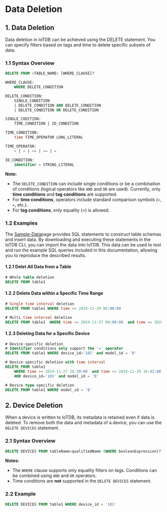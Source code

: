 <!--

    Licensed to the Apache Software Foundation (ASF) under one
    or more contributor license agreements.  See the NOTICE file
    distributed with this work for additional information
    regarding copyright ownership.  The ASF licenses this file
    to you under the Apache License, Version 2.0 (the
    "License"); you may not use this file except in compliance
    with the License.  You may obtain a copy of the License at
    
        http://www.apache.org/licenses/LICENSE-2.0
    
    Unless required by applicable law or agreed to in writing,
    software distributed under the License is distributed on an
    "AS IS" BASIS, WITHOUT WARRANTIES OR CONDITIONS OF ANY
    KIND, either express or implied.  See the License for the
    specific language governing permissions and limitations
    under the License.

-->

# Data Deletion

## 1. Data Deletion

Data deletion in IoTDB can be achieved using the DELETE statement. You can specify filters based on tags and time to delete specific subsets of data.

### 1.1 Syntax Overview

```SQL
DELETE FROM <TABLE_NAME> [WHERE_CLAUSE]?

WHERE_CLAUSE:
    WHERE DELETE_CONDITION

DELETE_CONDITION:
    SINGLE_CONDITION
    | DELETE_CONDITION AND DELETE_CONDITION
    | DELETE_CONDITION OR DELETE_CONDITION

SINGLE_CODITION:
    TIME_CONDITION | ID_CONDITION

TIME_CONDITION:
    time TIME_OPERATOR LONG_LITERAL

TIME_OPERATOR:
    < | > | <= | >= | =

ID_CONDITION:
    identifier = STRING_LITERAL
```

**Note:**

- The `DELETE_CONDITION` can include single conditions or be a combination of conditions (logical operators like `AND` and `OR` are used). Currently, only **time conditions** and **tag conditions** are supported.
- For **time conditions**, operators include standard comparison symbols (`<`, `>`, etc.).
- For **tag conditions**, only equality (=) is allowed.

### 1.2 Examples

The [Sample-Data](../Reference/Sample-Data.md)page provides SQL statements to construct table schemas and insert data. By downloading and executing these statements in the IoTDB CLI, you can import the data into IoTDB. This data can be used to test and run the example SQL queries included in this documentation, allowing you to reproduce the described results.

#### 1.2.1 Delet  All Data from a Table

```SQL
# Whole table deletion
DELETE FROM table1
```

#### 1.2.2 Delete Data within a Specific Time Range

```SQL
# Single time interval deletion
DELETE FROM table1 WHERE time <= 2024-11-29 00:00:00

# Multi time interval deletion
DELETE FROM table1  WHERE time >= 2024-11-27 00:00:00  and time <= 2024-11-29 00:00:00
```

#### 1.2.3 Deleting Data for a Specific Device

```SQL
# Device-specific deletion
# Identifier conditions only support the '=' operator
DELETE FROM table1 WHERE device_id='101' and model_id = 'B'

# Device-specific deletion with time interval
DELETE FROM table1 
    WHERE time >= 2024-11-27 16:39:00  and time <= 2024-11-29 16:42:00 
    AND device_id='101' and model_id = 'B'

# Device-type-specific deletion
DELETE FROM table1 WHERE model_id = 'B'
```

## 2. Device Deletion

When a device is written to IoTDB, its metadata is retained even if data is deleted. To remove both the data and metadata of a device, you can use the `DELETE DEVICES` statement.

### 2.1 Syntax Overview

```SQL
DELETE DEVICES FROM tableName=qualifiedName (WHERE booleanExpression)?
```

**Notes:**

- The `WHERE` clause supports only equality filters on tags. Conditions can be combined using `AND` and `OR` operators.
- Time conditions are **not** supported in the `DELETE DEVICES` statement.

### 2.2 Example

```SQL
DELETE DEVICES FROM table1 WHERE device_id = '101'
```